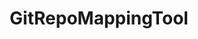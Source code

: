 ---
optionsClassName: GitRepoMappingToolOptions
optionsClassFullName: MigrationTools.Tools.GitRepoMappingToolOptions
configurationSamples: []
description: Used to process the String fields of a work item. This is useful for cleaning up data. It will limit fields to a max length and apply regex replacements based on what is configured. Each regex replacement is applied in order and can be enabled or disabled.
className: GitRepoMappingTool
typeName: Tools
architecture: v1
options: []
status: missng XML code comments
processingTarget: missng XML code comments
classFile: /src/MigrationTools/Tools/GitRepoMappingTool.cs
optionsClassFile: /src/MigrationTools/Tools/GitRepoMappingToolOptions.cs

redirectFrom:
- /Reference/v1/Tools/GitRepoMappingToolOptions/
layout: reference
toc: true
permalink: /Reference/Tools/GitRepoMappingTool/
title: GitRepoMappingTool
categories:
- Tools
- v1
topics:
- topic: notes
  path: /Tools/GitRepoMappingTool-notes.md
  exists: false
  markdown: ''
- topic: introduction
  path: /Tools/GitRepoMappingTool-introduction.md
  exists: false
  markdown: ''

---